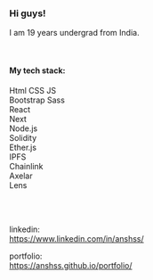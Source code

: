 ### Hi guys!
I am 19 years undergrad from India.


</br>

#### My tech stack:
Html
CSS
JS </br>
Bootstrap Sass </br>
React </br>
Next </br>
Node.js </br>
Solidity </br>
Ether.js </br>
IPFS </br>
Chainlink </br>
Axelar </br>
Lens </br>

</br>
</br>

linkedin: </br>
https://www.linkedin.com/in/anshss/

portfolio: </br>
https://anshss.github.io/portfolio/
